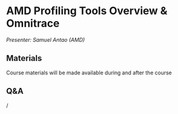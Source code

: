 # AMD Profiling Tools Overview & Omnitrace

*Presenter: Samuel Antao (AMD)*

<!--
<video src="https://462000265.lumidata.eu/paow-20240611/recordings/2_01_AMD_tools_1.mp4" controls="controls">
</video>
-->


## Materials

Course materials will be made available during and after the course

<!--
Directly available as web downloads:

-   [First part of the presentation: Overview of the profiling tools](https://462000265.lumidata.eu/paow-20240611/files/LUMI-paow-20240611-2_01_profiler-tools-overview.pdf)

-   [Second part of the presentation: Omnitrace by example](https://462000265.lumidata.eu/paow-20240611/files/LUMI-paow-20240611-2_01_omnitrace-by-example.pdf)
-->

<!--
Temporary location of materials (for the lifetime of the training project):

-   Slides first part of the presentation: Overview of the profiling tools: `/project/project_465001154/Slides/AMD/AMD-session-1a-profiler-tools-overview.pdf`

-   Slides second part of the presentation: Omnitrace by example: `/project/project_465001154/Slides/AMD/AMD-session-1b-omnitrace-by-example.pdf`

-   Many of the slides cover the ["Basic examples" from the exercises for this session](ME_2_01_AMD_tools_1.md#materials)
-->

<!--
Archived materials on LUMI:

-   Slides first part of the presentation: Overview of the profiling tools: `/appl/local/training/paow-20240611/files/LUMI-paow-20240611-2_01_profiler-tools-overview.pdf`

-   Slides second part of the presentation: Omnitrace by example: `/appl/local/training/paow-20240611/files/LUMI-paow-20240611-2_01_omnitrace-by-example.pdf`

-   Recording: `/appl/local/training/paow-20240611/recordings/2_01_AMD_tools_1.mp4`
-->


<!--
## References (from the slides)

-   [Omnitrace documentation web site](https://rocm.github.io/omnitrace/index.html)

-   [Ghost Exhange OpenMP offload example suite on GitHub](https://github.com/amd/HPCTrainingExamples/tree/main/MPI-examples/GhostExchange/GhostExchange_ArrayAssign)

-   [ROCm docs](https://rocm.docs.amd.com/en/latest/)

-   [ROCm blog post "Introduction to profiling tools for AMD hardware"](https://rocm.blogs.amd.com/software-tools-optimization/profilers/README.html)

-   [AMD Instinct(tm) GPU Training](https://fs.hlrs.de/projects/par/events/2024/GPU-AMD/) - 
    Look for session 15, on day 4.

-   [See also the materials linked in Exercise session #2](ME_2_01_AMD_tools_1.md)
-->


## Q&A

/
